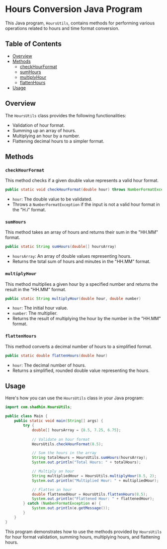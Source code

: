 
# Hours Conversion Java Program

This Java program, `HoursUtils`, contains methods for performing various operations related to hours and time format conversion.

## Table of Contents
- [Overview](#overview)
- [Methods](#methods)
    - [checkHourFormat](#checkhourformat)
    - [sumHours](#sumhours)
    - [multiplyHour](#multiplyhour)
    - [flattenHours](#flattenhours)
- [Usage](#usage)

## Overview

The `HoursUtils` class provides the following functionalities:
- Validation of hour format.
- Summing up an array of hours.
- Multiplying an hour by a number.
- Flattening decimal hours to a simpler format.

## Methods

### `checkHourFormat`

This method checks if a given double value represents a valid hour format.

```java
public static void checkHourFormat(double hour) throws NumberFormatException
```

- `hour`: The double value to be validated.
- Throws a `NumberFormatException` if the input is not a valid hour format in the "H.i" format.

### `sumHours`

This method takes an array of hours and returns their sum in the "HH.MM" format.

```java
public static String sumHours(double[] hoursArray)
```

- `hoursArray`: An array of double values representing hours.
- Returns the total sum of hours and minutes in the "HH.MM" format.

### `multiplyHour`

This method multiplies a given hour by a specified number and returns the result in the "HH.MM" format.

```java
public static String multiplyHour(double hour, double number)
```

- `hour`: The initial hour value.
- `number`: The multiplier.
- Returns the result of multiplying the hour by the number in the "HH.MM" format.

### `flattenHours`

This method converts a decimal number of hours to a simplified format.

```java
public static double flattenHours(double hour)
```

- `hour`: The decimal number of hours.
- Returns a simplified, rounded double value representing the hours.

## Usage

Here's how you can use the `HoursUtils` class in your Java program:

```java
import com.shadhin.HoursUtils;

public class Main {
    public static void main(String[] args) {
        try {
            double[] hoursArray = {8.5, 7.25, 6.75};
            
            // Validate an hour format
            HoursUtils.checkHourFormat(8.5);

            // Sum the hours in the array
            String totalHours = HoursUtils.sumHours(hoursArray);
            System.out.println("Total Hours: " + totalHours);

            // Multiply an hour
            String multipliedHour = HoursUtils.multiplyHour(8.5, 2);
            System.out.println("Multiplied Hour: " + multipliedHour);

            // Flatten an hour
            double flattenedHour = HoursUtils.flattenHours(8.5);
            System.out.println("Flattened Hour: " + flattenedHour);
        } catch (NumberFormatException e) {
            System.out.println(e.getMessage());
        }
    }
}
```

This program demonstrates how to use the methods provided by `HoursUtils` for hour format validation, summing hours, multiplying hours, and flattening hours.
